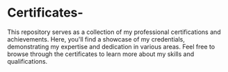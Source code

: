 # Certificates-
This repository serves as a collection of my professional certifications and achievements. Here, you'll find a showcase of my credentials, demonstrating my expertise and dedication in various areas. Feel free to browse through the certificates to learn more about my skills and qualifications.
